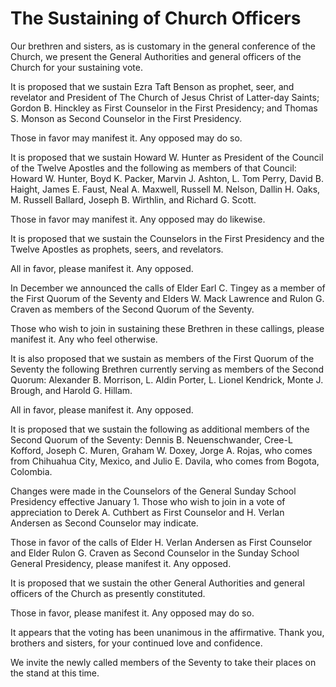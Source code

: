 # The Sustaining of Church Officers

Our brethren and sisters, as is customary in the general conference of the
Church, we present the General Authorities and general officers of the Church
for your sustaining vote.

It is proposed that we sustain Ezra Taft Benson as prophet, seer, and
revelator and President of The Church of Jesus Christ of Latter-day Saints;
Gordon B. Hinckley as First Counselor in the First Presidency; and Thomas S.
Monson as Second Counselor in the First Presidency.

Those in favor may manifest it. Any opposed may do so.

It is proposed that we sustain Howard W. Hunter as President of the Council of
the Twelve Apostles and the following as members of that Council: Howard W.
Hunter, Boyd K. Packer, Marvin J. Ashton, L. Tom Perry, David B. Haight, James
E. Faust, Neal A. Maxwell, Russell M. Nelson, Dallin H. Oaks, M. Russell
Ballard, Joseph B. Wirthlin, and Richard G. Scott.

Those in favor may manifest it. Any opposed may do likewise.

It is proposed that we sustain the Counselors in the First Presidency and the
Twelve Apostles as prophets, seers, and revelators.

All in favor, please manifest it. Any opposed.

In December we announced the calls of Elder Earl C. Tingey as a member of the
First Quorum of the Seventy and Elders W. Mack Lawrence and Rulon G. Craven as
members of the Second Quorum of the Seventy.

Those who wish to join in sustaining these Brethren in these callings, please
manifest it. Any who feel otherwise.

It is also proposed that we sustain as members of the First Quorum of the
Seventy the following Brethren currently serving as members of the Second
Quorum: Alexander B. Morrison, L. Aldin Porter, L. Lionel Kendrick, Monte J.
Brough, and Harold G. Hillam.

All in favor, please manifest it. Any opposed.

It is proposed that we sustain the following as additional members of the
Second Quorum of the Seventy: Dennis B. Neuenschwander, Cree-L Kofford, Joseph
C. Muren, Graham W. Doxey, Jorge A. Rojas, who comes from Chihuahua City,
Mexico, and Julio E. Davila, who comes from Bogota, Colombia.

Changes were made in the Counselors of the General Sunday School Presidency
effective January 1. Those who wish to join in a vote of appreciation to Derek
A. Cuthbert as First Counselor and H. Verlan Andersen as Second Counselor may
indicate.

Those in favor of the calls of Elder H. Verlan Andersen as First Counselor and
Elder Rulon G. Craven as Second Counselor in the Sunday School General
Presidency, please manifest it. Any opposed.

It is proposed that we sustain the other General Authorities and general
officers of the Church as presently constituted.

Those in favor, please manifest it. Any opposed may do so.

It appears that the voting has been unanimous in the affirmative. Thank you,
brothers and sisters, for your continued love and confidence.

We invite the newly called members of the Seventy to take their places on the
stand at this time.

